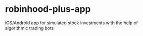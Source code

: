 # robinhood-plus-app
iOS/Android app for simulated stock investments with the help of algorithmic trading bots
